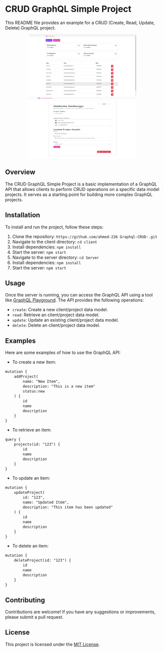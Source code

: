 # CRUD GraphQL Simple Project

This README file provides an example for a CRUD (Create, Read, Update, Delete) GraphQL project. 

<div align="center">
  <img src="assets/home.png" alt="Image 1" width="350" height="200"/>
  <img src="assets/project.png" alt="Image 2" width="350" height="200"/>
</div>

## Overview

The CRUD GraphQL Simple Project is a basic implementation of a GraphQL API that allows clients to perform CRUD operations on a specific data model projects. It serves as a starting point for building more complex GraphQL projects.

## Installation

To install and run the project, follow these steps:

1. Clone the repository: `https://github.com/ahmed-226 Graphql-CRUD-.git`
2. Navigate to the client directory: `cd client`
3. Install dependencies: `npm install`
4. Start the server: `npm start`
5. Navigate to the server directory: `cd Server`
6. Install dependencies: `npm install`
7. Start the server: `npm start`

## Usage

Once the server is running, you can access the GraphQL API using a tool like [GraphQL Playground](https://www.graphqlbin.com/v2/new). The API provides the following operations:

- `create`: Create a new client/project data model.
- `read`: Retrieve an client/project data model.
- `update`: Update an existing client/project data model.
- `delete`: Delete an client/project data model.

## Examples

Here are some examples of how to use the GraphQL API:

- To create a new item:
```
mutation {
    addProject(
        name: "New Item",
        description: "This is a new item"
        status:new
    ) {
        id
        name
        description
    }
}
```

- To retrieve an item:
```
query {
    projects(id: "123") {
        id
        name
        description
    }
}
```

- To update an item:
```
mutation {
    updateProject(
        id: "123", 
        name: "Updated Item",
        description: "This item has been updated"
    ) {
        id
        name
        description
    }
}
```

- To delete an item:
```
mutation {
    deleteProject(id: "123") {
        id
        name
        description
    }
}
```

## Contributing

Contributions are welcome! If you have any suggestions or improvements, please submit a pull request.

## License

This project is licensed under the [MIT License](https://opensource.org/licenses/MIT).
